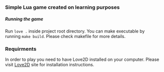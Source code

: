 ### Simple Lua game created on learning purposes

##### Running the game

Run `love .` inside project root directory.
You can make executable by running `make build`.
Please check makefile for more details.

### Requirments

In order to play you need to have Love2D installed on your computer.
Please visit [Love2D](https://love2d.org/ "Love2D") site for installation instructions.
